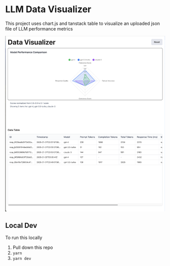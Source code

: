 # LLM Data Visualizer

This project uses chart.js and tanstack table to visualize an uploaded json file of LLM performance metrics

![screenshot](./data-viz.png)

## Local Dev

To run this locally

1. Pull down this repo
2. `yarn`
3. `yarn dev`
